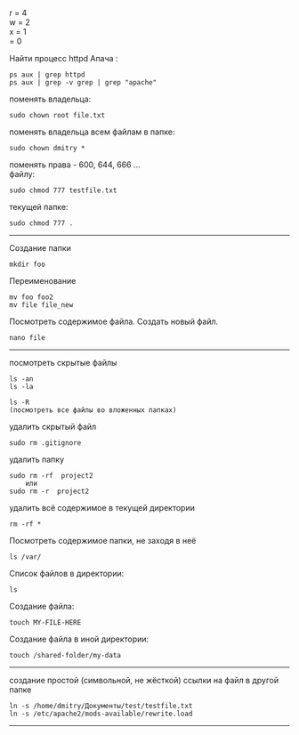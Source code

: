 r = 4  
w = 2  
x = 1  
  = 0  

Найти процесс httpd Апача :  

    ps aux | grep httpd
    ps aux | grep -v grep | grep "apache"

поменять владельца:

    sudo chown root file.txt
	
поменять владельца всем файлам в папке:

    sudo chown dmitry *
	
поменять права - 600, 644, 666 ...  
файлу:

    sudo chmod 777 testfile.txt

текущей папке:

    sudo chmod 777 .
	

---------------------------------------
Создание папки
    
    mkdir foo

Переименование

    mv foo foo2
    mv file file_new

Посмотреть содержимое файла. Создать новый файл.

    nano file

---------------------------------------

посмотреть скрытые файлы

    ls -an
    ls -la

    ls -R
    (посмотреть все файлы во вложенных папках)  

удалить скрытый файл

    sudo rm .gitignore

удалить папку

    sudo rm -rf  project2
        или
    sudo rm -r  project2

удалить всё содержимое в текущей директории

    rm -rf *

Посмотреть содержимое папки, не заходя в неё

    ls /var/

Список файлов в директории:

    ls

Создание файла:

    touch MY-FILE-HERE

Создание файла в иной директории:

    touch /shared-folder/my-data

---------------------------------------

создание простой (символьной, не жёсткой) ссылки на файл в другой папке

    ln -s /home/dmitry/Документы/test/testfile.txt
    ln -s /etc/apache2/mods-available/rewrite.load 

---------------------------------------
